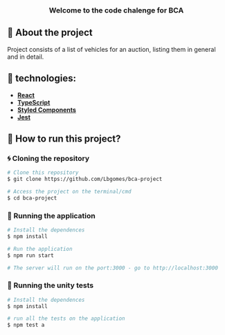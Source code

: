 <h3 align="center">
Welcome to the code chalenge for BCA 
</h3>

## 🚀 About the project

Project consists of a list of vehicles for an auction, listing them in general and in detail. 
## 🔨 technologies:


- **[React](https://pt-br.reactjs.org/)**
- **[TypeScript](https://www.typescriptlang.org/)**
- **[Styled Components](https://styled-components.com/)**
- **[Jest](https://jestjs.io)**

## 🚀 How to run this project?

### 🌀 Cloning the repository

```bash
# Clone this repository
$ git clone https://github.com/Lbgomes/bca-project

# Access the project on the terminal/cmd
$ cd bca-project
```

### 🎲 Running the application

```bash
# Install the dependences
$ npm install

# Run the application
$ npm run start

# The server will run on the port:3000 - go to http://localhost:3000

```

### 🎯 Running the unity tests

```bash
# Install the dependences
$ npm install

# run all the tests on the application
$ npm test a

```
